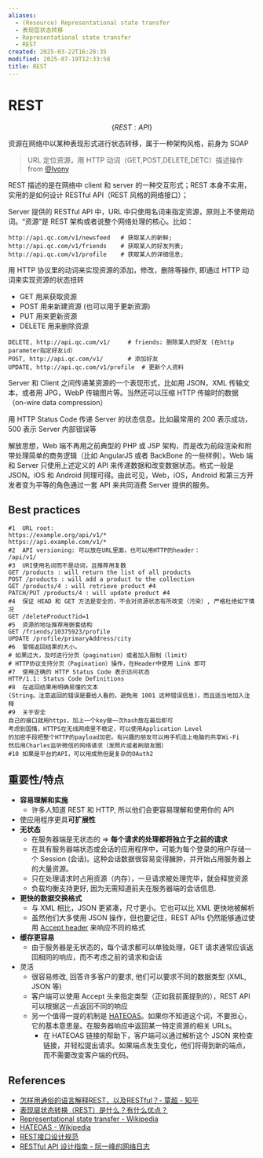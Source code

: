 ```yaml
---
aliases:
  - (Resource) Representational state transfer
  - 表现层状态转移
  - Representational state transfer
  - REST
created: 2025-03-22T16:28:35
modified: 2025-07-19T12:33:58
title: REST
---
```


# REST

$$\{REST:API\}$$

资源在网络中以某种表现形式进行状态转移，属于一种架构风格，前身为 SOAP

> URL 定位资源，用 HTTP 动词（GET,POST,DELETE,DETC）描述操作 from [@Ivony](https://www.zhihu.com/people/6ef2e77274cb0719253a577665cf690e)

REST 描述的是在网络中 client 和 server 的一种交互形式；REST 本身不实用，实用的是如何设计 RESTful API（REST 风格的网络接口）；

Server 提供的 RESTful API 中，URL 中只使用名词来指定资源，原则上不使用动词。“资源”是 REST 架构或者说整个网络处理的核心。比如：

```shell
http://api.qc.com/v1/newsfeed   # 获取某人的新鲜;
http://api.qc.com/v1/friends    # 获取某人的好友列表;
http://api.qc.com/v1/profile    # 获取某人的详细信息;
```

  用 HTTP 协议里的动词来实现资源的添加，修改，删除等操作, 即通过 HTTP 动词来实现资源的状态扭转

- GET 用来获取资源
- POST 用来新建资源 (也可以用于更新资源)
- PUT 用来更新资源
- DELETE 用来删除资源

```shell
DELETE, http://api.qc.com/v1/     # friends: 删除某人的好友 (在http parameter指定好友id）
POST, http://api.qc.com/v1/       # 添加好友
UPDATE, http://api.qc.com/v1/profile  # 更新个人资料
```

Server 和 Client 之间传递某资源的一个表现形式，比如用 JSON，XML 传输文本，或者用 JPG，WebP 传输图片等。当然还可以压缩 HTTP 传输时的数据（on-wire data compression）

用 HTTP Status Code 传递 Server 的状态信息。比如最常用的 200 表示成功，500 表示 Server 内部错误等

解放思想，Web 端不再用之前典型的 PHP 或 JSP 架构，而是改为前段渲染和附带处理简单的商务逻辑（比如 AngularJS 或者 BackBone 的一些样例）。Web 端和 Server 只使用上述定义的 API 来传递数据和改变数据状态。格式一般是 JSON。iOS 和 Android 同理可得。由此可见，Web，iOS，Android 和第三方开发者变为平等的角色通过一套 API 来共同消费 Server 提供的服务。

## Best practices

```shell
#1  URL root:
https://example.org/api/v1/*
https://api.example.com/v1/*
#2  API versioning: 可以放在URL里面，也可以用HTTP的header：
/api/v1/
#3  URI使用名词而不是动词，且推荐用复数
GET /products : will return the list of all products
POST /products : will add a product to the collection
GET /products/4 : will retrieve product #4
PATCH/PUT /products/4 : will update product #4
#4  保证 HEAD 和 GET 方法是安全的，不会对资源状态有所改变（污染）, 严格杜绝如下情况
GET /deleteProduct?id=1
#5  资源的地址推荐用嵌套结构
GET /friends/10375923/profile
UPDATE /profile/primaryAddress/city
#6  警惕返回结果的大小。
# 如果过大，及时进行分页（pagination）或者加入限制（limit）
# HTTP协议支持分页（Pagination）操作，在Header中使用 Link 即可
#7  使用正确的 HTTP Status Code 表示访问状态
HTTP/1.1: Status Code Definitions
#8  在返回结果用明确易懂的文本
(String。注意返回的错误是要给人看的，避免用 1001 这种错误信息)，而且适当地加入注释
#9  关于安全
自己的接口就用https，加上一个key做一次hash放在最后即可
考虑到国情，HTTPS在无线网络里不稳定，可以使用Application Level
的加密手段把整个HTTP的payload加密。有兴趣的朋友可以用手机连上电脑的共享Wi-Fi
然后用Charles监听微信的网络请求（发照片或者刷朋友圈）
#10 如果是平台的API，可以用成熟但是复杂的OAuth2
```

## 重要性/特点

 - **容易理解和实施**
	  - 许多人知道 REST 和 HTTP, 所以他们会更容易理解和使用你的 API
- 使应用程序更具**可扩展性**
- **无状态**
	- 在服务器端是无状态的 => **每个请求的处理都将独立于之前的请求**
	- 在具有服务器端状态或会话的应用程序中，可能为每个登录的用户存储一个 Session (会话)。这种会话数据很容易变得臃肿，并开始占用服务器上的大量资源。
	- 只在处理请求时占用资源（内存），一旦请求被处理完毕，就会释放资源
	- 负载均衡支持更好, 因为无需知道前夫在服务器端的会话信息.
- **更快的数据交换格式**
	- 与 XML 相比，JSON 更紧凑，尺寸更小。它也可以比 XML 更快地被解析
	- 虽然他们大多使用 JSON 操作，但也要记住，REST APIs 仍然能够通过使用 [Accept header](https://developer.mozilla.org/en-US/docs/Web/HTTP/Headers/Accept) 来响应不同的格式
- **缓存更容易**
	- 由于服务器是无状态的，每个请求都可以单独处理，GET 请求通常应该返回相同的响应，而不考虑之前的请求和会话
- 灵活
	- 很容易修改, 回答许多客户的要求, 他们可以要求不同的数据类型 (XML, JSON 等)
	- 客户端可以使用 Accept 头来指定类型（正如我前面提到的），REST API 可以根据这一点返回不同的响应
	- 另一个值得一提的机制是 [HATEOAS](https://www.wikiwand.com/en/HATEOAS#:~:text=Hypermedia%20as%20the%20Engine%20of,provid%20information%20dynamically%20through%20hypermedia%E3%80%82)。如果你不知道这个词，不要担心，它的基本意思是。在服务器响应中返回某一特定资源的相关 URLs。
		- 在 HATEOAS 链接的帮助下，客户端可以通过解析这个 JSON 来检查链接，并轻松提出请求。如果端点发生变化，他们将得到新的端点，而不需要改变客户端的代码。

## References

- [怎样用通俗的语言解释REST，以及RESTful？- 覃超  - 知乎](https://www.zhihu.com/question/28557115/answer/48094438)
- [表现层状态转换（REST）是什么？有什么优点？](https://chinese.freecodecamp.org/news/benefits-of-rest/)
- [Representational state transfer - Wikipedia](https://en.wikipedia.org/wiki/Representational_state_transfer)
- [HATEOAS - Wikipedia](https://en.wikipedia.org/wiki/HATEOAS)
- [REST接口设计规范](https://wangwei.info/about-rest-api/)
- [RESTful API 设计指南 - 阮一峰的网络日志](https://www.ruanyifeng.com/blog/2014/05/restful_api.html)
